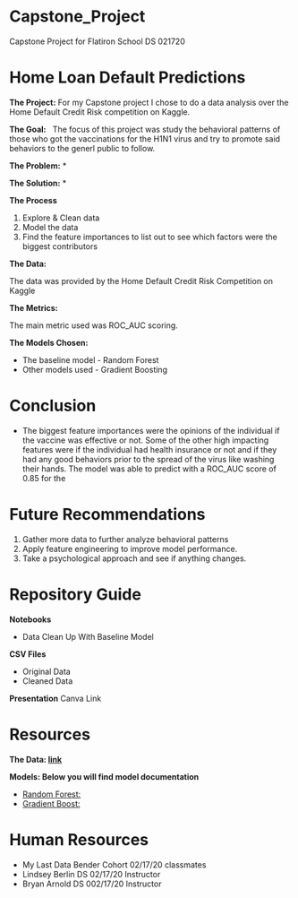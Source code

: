 # Capstone_Project
Capstone Project for Flatiron School DS 021720

# Home Loan Default Predictions

**The Project:**
  For my Capstone project I chose to do a data analysis over the Home Default Credit Risk competition on Kaggle.

**The Goal:**
  The focus of this project was study the behavioral patterns of those who got the vaccinations for the H1N1 virus and try to promote said behaviors to the generl public to follow. 


**The Problem:**
* 


**The Solution:**
* 


**The Process**

1. Explore & Clean data 
2. Model the data
3. Find the feature importances to list out to see which factors were the biggest contributors

**The Data:** 

The data was provided by the Home Default Credit Risk Competition on Kaggle

**The Metrics:** 

The main metric used was ROC_AUC scoring.

**The Models Chosen:**
* The baseline model - Random Forest
* Other models used - Gradient Boosting

# Conclusion
* The biggest feature importances were the opinions of the individual if the vaccine was effective or not. Some of the other high impacting features were if the individual had health insurance or not and if they had any good behaviors prior to the spread of the virus like washing their hands. The model was able to predict with a ROC_AUC score of 0.85 for the 

# Future Recommendations
1. Gather more data to further analyze behavioral patterns
2. Apply feature engineering to improve model performance.
3. Take a psychological approach and see if anything changes.


# Repository Guide

**Notebooks**
* Data Clean Up With Baseline Model

**CSV Files**
* Original Data
* Cleaned Data

**Presentation**
Canva Link

# Resources

**The Data: [link](https://www.kaggle.com/c/home-credit-default-risk/overview)**

**Models: Below you will find model documentation**

* [Random Forest:](https://scikit-learn.org/stable/modules/generated/sklearn.ensemble.RandomForestClassifier.html)
* [Gradient Boost:](https://scikit-learn.org/stable/modules/generated/sklearn.ensemble.GradientBoostingClassifier.html)
 
# Human Resources
* My Last Data Bender Cohort 02/17/20 classmates
* Lindsey Berlin DS 02/17/20 Instructor 
* Bryan Arnold DS 002/17/20 Instructor
